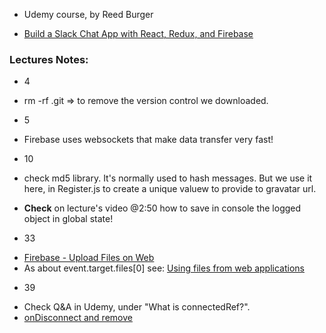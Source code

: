 - Udemy course, by Reed Burger



* [Build a Slack Chat App with React, Redux, and Firebase](https://www.udemy.com/course/build-a-slack-chat-app-with-react-redux-and-firebase/)



### Lectures Notes:
- 4
* rm -rf .git => to remove the version control we downloaded.

- 5
* Firebase uses websockets that make data transfer very fast!

- 10
* check md5 library. It's normally used to hash messages. But we use it here, in Register.js to create a unique valuew to provide to gravatar url.
- **Check** on lecture's video @2:50 how to save in console the logged object in global state!

- 33

* [Firebase - Upload Files on Web](https://firebase.google.com/docs/storage/web/upload-files)
* As about event.target.files[0] see: [Using files from web applications](https://developer.mozilla.org/en-US/docs/Web/API/File/Using_files_from_web_applications)

- 39
* Check Q&A in Udemy, under "What is connectedRef?".
* [onDisconnect and remove](https://firebase.google.com/docs/reference/js/firebase.database.OnDisconnect#remove)
